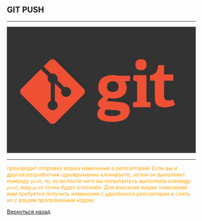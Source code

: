 ## GIT PUSH 

---
![](./logo/git-logo.jpg)

---


<span style="color: orange">*производит отправку ваших изменений в репозиторий. Если вы и другой разработчик одновременно клонируете, затем он выполняет команду ```push```, то, если после него вы попытаетесь выполнить команду ```push```, ваш ```push``` точно будет отклонён. Для внесения ваших изменений вам требуется получить изменения с удалённого репозитория и слить их с вашим программным кодом.*

[Вернуться назад](./readme.md)